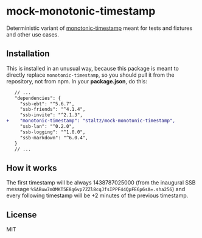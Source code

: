 # mock-monotonic-timestamp

Deterministic variant of [monotonic-timestamp](https://github.com/dominictarr/monotonic-timestamp) meant for tests and fixtures and other use cases.

## Installation

This is installed in an unusual way, because this package is meant to directly replace `monotonic-timestamp`, so you should pull it from the repository, not from npm. In your **package.json**, do this:

```diff
   // ...
   "dependencies": {
     "ssb-ebt": "^5.6.7",
     "ssb-friends": "^4.1.4",
     "ssb-invite": "^2.1.3",
+    "monotonic-timestamp": "staltz/mock-monotonic-timestamp",
     "ssb-lan": "^0.2.0",
     "ssb-logging": "^1.0.0",
     "ssb-markdown": "^6.0.4",
   }
   // ...
```

## How it works

The first timestamp will be always 1438787025000 (from the inaugural SSB message `%SABuw7mOMKT5E8g6vp7ZZl8cqJfsIPPF44QpFE6p6sA=.sha256`) and every following timestamp will be +2 minutes of the previous timestamp.

## License

MIT
